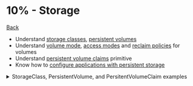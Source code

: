# 10% - Storage
[Back](../README.md)

* Understand [storage classes](https://kubernetes.io/docs/concepts/storage/storage-classes/), [persistent volumes](https://kubernetes.io/docs/concepts/storage/persistent-volumes/)
* Understand [volume mode](https://kubernetes.io/docs/concepts/storage/persistent-volumes/#volume-mode), [access modes](https://kubernetes.io/docs/concepts/storage/persistent-volumes/#access-modes) and [reclaim policies](https://kubernetes.io/docs/concepts/storage/persistent-volumes/#reclaim-policy) for volumes
* Understand [persistent volume claims](https://kubernetes.io/docs/concepts/storage/persistent-volumes/#persistentvolumeclaims) primitive
* Know how to [configure applications with persistent storage](https://kubernetes.io/docs/tasks/configure-pod-container/configure-volume-storage/)

<details>
<summary>
StorageClass, PersistentVolume, and PersitentVolumeClaim examples
</summary>
```
#### Storage Class example
#
#### Persistent Volume Claim example
#
kind: PersistentVolumeClaim
apiVersion: v1
metadata:
  name: local-pvc
spec:
  accessModes:
  - ReadWriteOnce
  storageClassName: local-storage-sc
  resources:
    requests:
      storage: 100Mi

## Persistent Volume example
#
apiVersion: v1
kind: PersistentVolume
metadata:
  name: local-pv
spec:
  accessModes:
  - ReadWriteOnce
  capacity:
    storage: 200Mi
  local:
    path: /data/pv/disk021
  persistentVolumeReclaimPolicy: Retain
  storageClassName: local-storage-sc
  volumeMode: Filesystem

###  Pod using the pvc
#
apiVersion: v1
kind: Pod
metadata:
  name: nginx
  labels:
    name: nginx
spec:
  containers:
  - name: nginx
    image: nginx
    volumeMounts:
      - name: local-persistent-storage
        mountPath: /var/www/html
  volumes:
    - name: local-persistent-storage
      persistentVolumeClaim:
        claimName: local-pvc
```
<details>